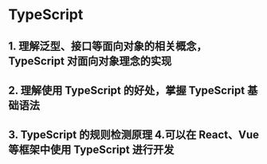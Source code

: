 # TypeScript

## 1. 理解泛型、接口等面向对象的相关概念，TypeScript 对面向对象理念的实现

## 2. 理解使用 TypeScript 的好处，掌握 TypeScript 基础语法

## 3. TypeScript 的规则检测原理 4.可以在 React、Vue 等框架中使用 TypeScript 进行开发
